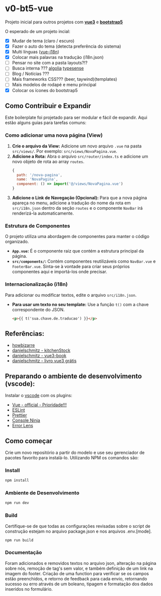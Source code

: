 # v0-bt5-vue
Projeto inicial para outros projetos com [__vue3__](https://vuejs.org/) e [__bootstrap5__](https://getbootstrap.com/)

O esperado de um projeto incial:
- [x] Mudar de tema (claro / escuro)
- [x] Fazer o auto do tema (detecta preferência do sistema)
- [x] Multi línguas ([vue-i18n](https://vue-i18n.intlify.dev/))
- [x] Colocar mais palavras na tradução (i18n.json)
- [ ] Pensar no site com a pasta layouts?!?
- [ ] Busca interna ??? [algolia](https://www.algolia.com/developers) [typesense](https://typesense.org/)
- [ ] Blog / Notícias ???
- [ ] Mais frameworks CSS??? (beer, taywind)(templates)
- [ ] Mais modelos de rodapé e menu principal
- [x] Colocar os ícones do bootstrap5

## Como Contribuir e Expandir

Este boilerplate foi projetado para ser modular e fácil de expandir. Aqui estão alguns guias para tarefas comuns:

### Como adicionar uma nova página (View)

1.  **Crie o arquivo da View:** Adicione um novo arquivo `.vue` na pasta `src/views/`. Por exemplo: `src/views/NovaPagina.vue`.
2.  **Adicione a Rota:** Abra o arquivo `src/router/index.ts` e adicione um novo objeto de rota ao array `routes`.
    ```javascript
    {
      path: '/nova-pagina',
      name: 'NovaPagina',
      component: () => import('@/views/NovaPagina.vue')
    }
    ```
3.  **Adicione o Link de Navegação (Opcional):** Para que a nova página apareça no menu, adicione a tradução do nome da rota em `src/i18n.json` dentro da seção `routes` e o componente `NavBar` irá renderizá-la automaticamente.

### Estrutura de Componentes

O projeto utiliza uma abordagem de componentes para manter o código organizado.

-   **`App.vue`:** É o componente raiz que contém a estrutura principal da página.
-   **`src/components/`:** Contém componentes reutilizáveis como `NavBar.vue` e `FooterBar.vue`. Sinta-se à vontade para criar seus próprios componentes aqui e importá-los onde precisar.

### Internacionalização (i18n)

Para adicionar ou modificar textos, edite o arquivo `src/i18n.json`.

-   **Para usar um texto no seu template:** Use a função `t()` com a chave correspondente do JSON.
    ```html
    <p>{{ t('sua.chave.de.traducao') }}</p>
    ```

## Referências:
- [howbizarre](https://github.com/howbizarre/starter-template-vue-3-bootstrap-5-sass-dark-theme-typescript)
- [danielschmitz - kitchenStock](https://github.com/danielschmitz/kitchenStock-vue3)
- [danielschmitz - vue3-book](https://github.com/danielschmitz/kitchen-app-vue3-book)
- [danielschmitz - livro vue3 grátis](https://leanpub.com/book-vue-br)

## Preparando o ambiente de desenvolvimento (vscode):
Instalar o [vscode](https://code.visualstudio.com/Download) com os plugins:
- [Vue - official - Prioridade!!!](https://marketplace.visualstudio.com/items?itemName=Vue.volar)
- [ESLint](https://marketplace.visualstudio.com/items?itemName=dbaeumer.vscode-eslint)
- [Prettier](https://marketplace.visualstudio.com/items?itemName=esbenp.prettier-vscode)
- [Console Ninja](https://marketplace.visualstudio.com/items?itemName=WallabyJs.console-ninja)
- [Error Lens](https://marketplace.visualstudio.com/items?itemName=usernamehw.errorlens)



## Como começar

Crie um novo repositório a partir do modelo e use seu gerenciador de pacotes favorito para instalá-lo. Utilizando NPM os comandos são:

### Install

```bash
npm install
```

### Ambiente de Desenvolvimento

```bash
npm run dev
```

### Build

Certifique-se de que todas as configurações revisadas sobre o script de construção estejam no arquivo package.json e nos arquivos .env.[mode].

```bash
npm run build
```
### Documentação
Foram adicionados e removidos textos no arquivo json, alteração na página sobre nós, remoção de tag's sem valor, e também definição de um link na imagem do footer. Criação de uma function para verificar se os campos estão preenchidos, e retorno de feedback para cada envio, retornando sucesso ou erro através de um boleano, tipagem e formatação dos dados inseridos no formulário.